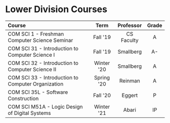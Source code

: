 # Lower Division Courses

| Course                                             |    Term    | Professor  | Grade |
| :------------------------------------------------- | :--------: | :--------: | :---: |
| COM SCI 1 - Freshman Computer Science Seminar      |  Fall '19  | CS Faculty |   A   |
| COM SCI 31 - Introduction to Computer Science I    |  Fall '19  | Smallberg  |  A-   |
| COM SCI 32 - Introduction to Computer Science II   | Winter '20 | Smallberg  |   A   |
| COM SCI 33 - Introduction to Computer Organization | Spring '20 |  Reinman   |   A   |
| COM SCI 35L - Software Construction                |  Fall '20  |   Eggert   |   P   |
| COM SCI M51A - Logic Design of Digital Systems     | Winter '21 |   Abari    |  IP   |